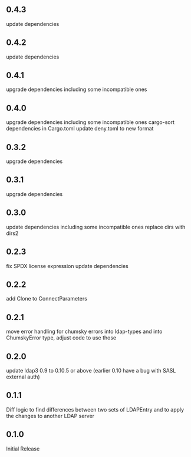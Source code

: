 ## 0.4.3

update dependencies

## 0.4.2

update dependencies

## 0.4.1

upgrade dependencies including some incompatible ones

## 0.4.0

upgrade dependencies including some incompatible ones
cargo-sort dependencies in Cargo.toml
update deny.toml to new format

## 0.3.2

upgrade dependencies

## 0.3.1

upgrade dependencies

## 0.3.0

update dependencies including some incompatible ones
replace dirs with dirs2

## 0.2.3

fix SPDX license expression
update dependencies

## 0.2.2

add Clone to ConnectParameters

## 0.2.1

move error handling for chumsky errors into ldap-types and into ChumskyError type,
adjust code to use those

## 0.2.0

update ldap3 0.9 to 0.10.5 or above (earlier 0.10 have a bug with SASL external auth)

## 0.1.1

Diff logic to find differences between two sets of LDAPEntry and to apply the changes to another LDAP server

## 0.1.0

Initial Release
